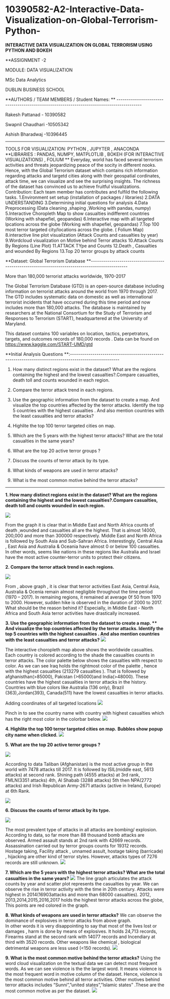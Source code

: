 # 10390582-A2-Interactive-Data-Visualization-on-Global-Terrorism-Python-

**INTERACTIVE DATA VISUALIZATION ON GLOBAL TERRORISM USING PYTHON AND BOKEH**

**ASSIGNMENT -2

MODULE: DATA VISUALIZATION

MSc Data Analytics

DUBLIN BUSINESS SCHOOL

**AUTHORS / TEAM MEMBERS / Student Names: ** ------------------------------------------------------------------------------------------

Rakesh Pattanad - 10390582

Swapnil Chaudhari -10505342

Ashish Bharadwaj -10396445


------------------------------------------------------------------------------------------------------------------------------------


TOOLS FOR VISUALIZATION: PYTHON , JUPYTER , ANACONDA
**LIBRARIES : PANDAS, NUMPY, MATPLOTLIB , BOKEH (FOR INTERACTIVE VISUALIZATIONS) , FOLIUM **
Everyday, world has faced several terrorism activities and threats jeopardizing peace of the socity in different nooks. Hence, with the Global Terrorism dataset which contains rich information regarding attacks and targetd cities along with their geospatial cordinates, attack time, we can visualize and see the surprising insights. The richness of the dataset has convinced us to achieve fruitful visualizations.
Contribution: Each team member has contributes and fulfild the following tasks.
1.Environment set setup (installation of packages / libraries)
2.DATA UNDERSTANDING
3.Determining initial questions for analysis
4.Data Preprocessing (Data cleaning ,shaping ,Working with pandas, numpy)
5.Interactive Choropleth Map to show casualties indifferent countries (Working with shapefiel, geopandas)
6.Interactive map with all targeted lpcations across the globe (Working with shapefiel, geopandas)
7.Top 100 most terror targeted city/locations across the globe. ( Folium Map)
8.interactive line plot visualization (Attack Counts and casualties by year)
9.Wordcloud visualization on Motive behind Terror attacks
10.Attack Counts By Regions (Line Plot)
11.ATTACK TYpe and Counts
12.Death , Casualties and wounded By Regions
13.Top 20 terror groups by attack counts


**Dataset: Global Terrorism Database **------------------------------------------------------------------------------------------------

More than 180,000 terrorist attacks worldwide, 1970-2017

The Global Terrorism Database (GTD) is an open-source database including information on terrorist attacks around the world from 1970 through 2017. The GTD includes systematic data on domestic as well as international terrorist incidents that have occurred during this time period and now includes more than 180,000 attacks. The database is maintained by researchers at the National Consortium for the Study of Terrorism and Responses to Terrorism (START), headquartered at the University of Maryland.

This dataset contains 100 variables on location, tactics, perpetrators, targets, and outcomes
 records of 180,000 records . Data can be found on https://www.kaggle.com/START-UMD/gtd


**Initial Analysis Questions **:------------------------------------------------------------------------------------------------------

1.	How many distinct regions exist in the dataset? What are the regions containing the highest and the lowest casualties?.Compare casualties, death toll and counts wounded in each region.

2.	Compare the terror attack trend in each regions.

3.	Use the geographic information from the dataset to create a map. And visualize the top countries affected by the terror attacks. Identify the top 5 countries with the highest casualties . And also mention countries with the least casualties and terror attacks?

4.	Highlite the top 100 terror targeted cities on map. 

5.	Which are the 5 years with the highest terror attacks? What are the total casualties in the same years?

6.	What are the top 20 active terror groups ?

7.	Discuss the counts of terror attack by its type.

8.	What kinds of weapons are used in terror attacks?

9.	What is the most common motive behind the terror attacks?

-------------------------------------------------------------------------------------------------------------------------------
**1.	How many distinct regions exist in the dataset? What are the regions containing the highest and the lowest casualties?.Compare casualties, death toll and counts wounded in each region.**

![](https://github.com/SwapnilChaudhari/10505342.github.io-A2-Interactive-Data-Visualization-on-Global-Terrorism-Python-/blob/master/code/visualization%20outputs/death_wounded_casualties_by_Region.png)

From the graph it is clear that in Middle East and North Africa counts of death ,wounded and casualties all are the highest.
That is almost 14000,  200,000 and more than 300000 respectively. Middle East and North Africa is followed by South Asia and
Sub-Sahran Africa.  Interestingly, Central Asia , East Asia and Australia & Oceania have almost 0 or below 100 casualties. In other words,
seems like nations in these regions like Australia and Israel have the most active counter-terror units to protect their citizens.  

**2.	Compare the terror attack trend in each regions.**

![](https://github.com/SwapnilChaudhari/10505342.github.io-A2-Interactive-Data-Visualization-on-Global-Terrorism-Python-/blob/master/code/visualization%20outputs/Attack%20Counts%20By%20Region.png)

From , above graph , it is clear that terror activities East Asia, Central Asia, Australia & Ocenia remain almost negligible 
throughout the time period (1970 – 2017). In remaining regions, it remained at average 0f 50 from 1970 to 2000. However, sudden
hike is observed in the duration of 2000 to 2017.  What should be the reason behind it? Especially, in Middle East - North Africa and South Asia terror activities have drastically increased.

**3.	Use the geographic information from the dataset to create a map. **
**And visualize the top countries affected by the terror attacks. Identify the top 5 countries with the highest casualties .**
And also mention countries with the least casualties and terror attacks?**
![](https://github.com/SwapnilChaudhari/10505342.github.io-A2-Interactive-Data-Visualization-on-Global-Terrorism-Python-/blob/master/code/visualization%20outputs/worldwide_attack_map.png)

The interactive choropleth map above shows the worldwide casualties. Each country is colored according to the shade the casualties 
counts in terror attacks. The color palette below shows the  casualties with respect to color. As we can see Iraq holds the rightmost
color of the palette , hence with the highest casualties (213279 casualties ).  That is followed by afghanisthan(>85000), 
Pakistan (>65000)and India(>48000). These countries have the highest casualties in terror attacks in the history. Countries with blue
colors like Australia (136 only), Brazil (363),Jordan(393), Canada(511) have the lowest casualties in terror attacks.


Adding coordinates of all targeted locations
![](https://github.com/SwapnilChaudhari/10505342.github.io-A2-Interactive-Data-Visualization-on-Global-Terrorism-Python-/blob/master/code/visualization%20outputs/worldwide_casualties_targed_location.png)

Pinch in to see the country name with country with highest casualties which has the right most color in the colorbar below.
![](https://github.com/SwapnilChaudhari/10505342.github.io-A2-Interactive-Data-Visualization-on-Global-Terrorism-Python-/blob/master/code/visualization%20outputs/world_wide_targets_zoom.JPG)

**4.	Highlite the top 100 terror targeted cities on map.** 
**Bubbles show popup city name when clicked.**
![](https://github.com/SwapnilChaudhari/10505342.github.io-A2-Interactive-Data-Visualization-on-Global-Terrorism-Python-/blob/master/code/visualization%20outputs/top%20targeted%20100%20cities%20map.JPG)

**5.	What are the top 20 active terror groups ?**

![](https://github.com/SwapnilChaudhari/10505342.github.io-A2-Interactive-Data-Visualization-on-Global-Terrorism-Python-/blob/master/code/visualization%20outputs/Terror%20groupattacks.JPG)

According to data Taliban (Afghanistan) is the most active group in the world with 7478 attacks till 2017. 
It is followed by ISIL(middle east, 5613 attacks) at second rank. Shining path (4555 attacks) at 3rd rank, FMLN(3351 attacks)  4th, 
Al Shabab (3288 attacks) 5th then NPA(2772 attacks) and Irish Republican Army-2671 attacks (active in Ireland, Europe) at 6th Rank.

![](https://github.com/SwapnilChaudhari/10505342.github.io-A2-Interactive-Data-Visualization-on-Global-Terrorism-Python-/blob/master/code/visualization%20outputs/Top%2020%20Terrorist%20Groups%20by%20attaks%20.png)


**6.	Discuss the counts of terror attack by its type.**

![](https://github.com/SwapnilChaudhari/10505342.github.io-A2-Interactive-Data-Visualization-on-Global-Terrorism-Python-/blob/master/code/visualization%20outputs/count%20attack%20types.JPG)

The most prevalent type of attacks in all attacks are bombing/ explosion. 
According to data, so far more than 88 thousand bomb attacks are observed. Armed assault stands at 2nd rank with 42669 records. Assassination carried out by terror groups counts for 19312 records. Hostage taking,  Facility attack , unnamed assult, 
hostage taking (barricade) , hijacking are other kind of terror styles. However, attacks types of 7276 records are still unknown.
![](https://github.com/SwapnilChaudhari/10505342.github.io-A2-Interactive-Data-Visualization-on-Global-Terrorism-Python-/blob/master/code/visualization%20outputs/Attack%20Type%20and%20counts%20.png)


**7.	Which are the 5 years with the highest terror attacks? What are the total casualties in the same years?**
![](https://github.com/SwapnilChaudhari/10505342.github.io-A2-Interactive-Data-Visualization-on-Global-Terrorism-Python-/blob/master/code/visualization%20outputs/attack%20counts%20and%20casualties%20by%20%20year%20zoom%20and%20box%20selet.JPG)
The line graph articulates the attack counts by year and scatter plot represents the casualties by year.
We can observe the rise in terror activity with the time in 20th century. Attacks were highest in  2014(16903attacks and 
more than 68000 casualties). 2012, 2013,2014,2015,2016,2017 holds the highest terror attacks across the globe, This points are red colored in the graph.

**8.	What kinds of weapons are used in terror attacks?**
We can observe the dominance of explosives in terror attacks from above graph.  
In other words it is very disappointing to say that most of the lives lost or damages , harm is done by means of explosives.
It holds 24,713 records,  Firearms stand at the second rank with 14077 records and Incendiary at third with 3520 records. 
Other weapons like chemical , biological detrimental weapons are less used (<150 records).
![](https://github.com/SwapnilChaudhari/10505342.github.io-A2-Interactive-Data-Visualization-on-Global-Terrorism-Python-/blob/master/code/visualization%20outputs/Counts%20Weapons%20in%20Attacks.png)

**9.	What is the most common motive behind the terror attacks?**
Using the word cloud visualization on the textual data we can detect most frequent words. As we can see violence is the the largest word. It means violence is the most frequent word in motive column of the dataset. Hence, violence is the most common motive behind all terror activities. 
Other motives behind terror attacks includes “Sunni”,”united states”,”Islamic states” .These are the most common motive as per the dataset.
![](https://github.com/SwapnilChaudhari/10505342.github.io-A2-Interactive-Data-Visualization-on-Global-Terrorism-Python-/blob/master/code/visualization%20outputs/wordclouds.png)












